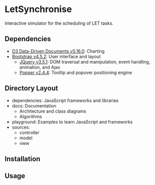 # LetSynchronise
Interactive simulator for the scheduling of LET tasks.


## Dependencies
* [D3 Data-Driven Documents v5.16.0](https://d3js.org): Charting
* [Bootstrap v4.5.2](https://getbootstrap.com): User interface and layout
   * [JQuery v3.5.1](https://jquery.com): DOM traversal and manipulation, event handling, animation, and Ajax
   * [Popper v2.4.4](https://popper.js.org): Tooltip and popover positioning engine


## Directory Layout
* dependencies: JavaScript frameworks and libraries
* docs: Documentation
   * Architecture and class diagrams
   * Algorithms
* playground: Examples to learn JavaScript and frameworks
* sources:
   * controller
   * model
   * view


## Installation


## Usage
